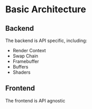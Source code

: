 # Basic Architecture

## Backend
The backend is API specific, including:
- Render Context
- Swap Chain
- Framebuffer
- Buffers
- Shaders

## Frontend
The frontend is API agnostic
